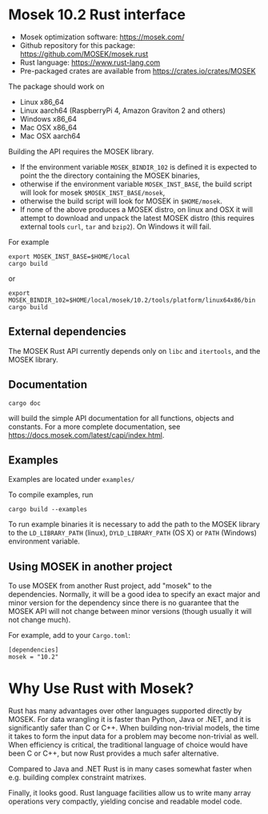 # Mosek 10.2 Rust interface

- Mosek optimization software: https://mosek.com/
- Github repository for this package: https://github.com/MOSEK/mosek.rust
- Rust language: https://www.rust-lang.com
- Pre-packaged crates are available from https://crates.io/crates/MOSEK

The package should work on

- Linux x86_64
- Linux aarch64 (RaspberryPi 4, Amazon Graviton 2 and others)
- Windows x86_64
- Mac OSX x86_64
- Mac OSX aarch64

Building the API requires the MOSEK library.
- If the environment variable `MOSEK_BINDIR_102` is defined it is expected to
  point the the directory containing the MOSEK binaries,
- otherwise if the environment variable `MOSEK_INST_BASE`, the build
  script will look for mosek `$MOSEK_INST_BASE/mosek`,
- otherwise  the build script will look for MOSEK in `$HOME/mosek`.
- If none of the above produces a MOSEK distro, on linux and OSX it will
  attempt to download and unpack the latest MOSEK distro (this requires
  external tools `curl`, `tar` and `bzip2`). On Windows it will fail.

For example
```
export MOSEK_INST_BASE=$HOME/local
cargo build
```
or
```
export MOSEK_BINDIR_102=$HOME/local/mosek/10.2/tools/platform/linux64x86/bin
cargo build
```

## External dependencies
The MOSEK Rust API currently depends only on `libc` and `itertools`, and the
MOSEK library.

## Documentation

```
cargo doc
```

will build the simple API documentation for all
functions, objects and constants. For a more complete documentation,
see <https://docs.mosek.com/latest/capi/index.html>.

## Examples

Examples are located under `examples/`

To compile examples, run

```
cargo build --examples
```

To run example binaries it is necessary to add the path to the MOSEK
library to the `LD_LIBRARY_PATH` (linux), `DYLD_LIBRARY_PATH` (OS X)
or `PATH` (Windows) environment variable.

## Using MOSEK in another project

To use MOSEK from another Rust project, add "mosek" to the dependencies.
Normally, it will be a good idea to specify an exact major and minor version
for the dependency since there is no guarantee that the MOSEK API will not
change between minor versions (though usually it will not change much).

For example, add to your `Cargo.toml`:
```
[dependencies]
mosek = "10.2"
```

# Why Use Rust with Mosek?

Rust has many advantages over other languages supported directly by MOSEK. For
data wrangling it is faster than Python, Java or .NET, and it is significantly
safer than C or C++. When building non-trivial models, the time it takes to
form the input data for a problem may become non-trivial as well. When
efficiency is critical, the traditional language of choice would have been C or C++, 
but now Rust provides a much safer alternative. 

Compared to Java and .NET Rust is in many cases somewhat faster when e.g.
building complex constraint matrixes.

Finally, it looks good. Rust language facilities allow us to write many array
operations very compactly, yielding concise and readable model code.

